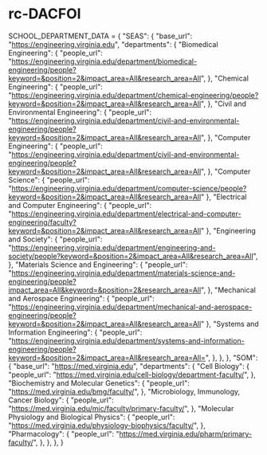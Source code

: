 # rc-DACFOI

SCHOOL_DEPARTMENT_DATA = {
    "SEAS": {
        "base_url": "https://engineering.virginia.edu",
        "departments": {
            "Biomedical Engineering": {
                "people_url": "https://engineering.virginia.edu/department/biomedical-engineering/people?keyword=&position=2&impact_area=All&research_area=All",
            },
            "Chemical Engineering": {
                "people_url": "https://engineering.virginia.edu/department/chemical-engineering/people?keyword=&position=2&impact_area=All&research_area=All",
            },
            "Civil and Environmental Engineering": {
                "people_url": "https://engineering.virginia.edu/department/civil-and-environmental-engineering/people?keyword=&position=2&impact_area=All&research_area=All",
            },
            "Computer Engineering": {
                "people_url": "https://engineering.virginia.edu/department/civil-and-environmental-engineering/people?keyword=&position=2&impact_area=All&research_area=All",
            },
            "Computer Science": {
                "people_url": "https://engineering.virginia.edu/department/computer-science/people?keyword=&position=2&impact_area=All&research_area=All"
            },
            "Electrical and Computer Engineering": {
                "people_url": "https://engineering.virginia.edu/department/electrical-and-computer-engineering/faculty?keyword=&position=2&impact_area=All&research_area=All"
            },
            "Engineering and Society": {
                "people_url": "https://engineering.virginia.edu/department/engineering-and-society/people?keyword=&position=2&impact_area=All&research_area=All",
            },
            "Materials Science and Engineering": {
                "people_url": "https://engineering.virginia.edu/department/materials-science-and-engineering/people?impact_area=All&keyword=&position=2&research_area=All",
            },
            "Mechanical and Aerospace Engineering": {
                "people_url": "https://engineering.virginia.edu/department/mechanical-and-aerospace-engineering/people?keyword=&position=2&impact_area=All&research_area=All"
            },
            "Systems and Information Engineering": {
                "people_url": "https://engineering.virginia.edu/department/systems-and-information-engineering/people?keyword=&position=2&impact_area=All&research_area=All=",
            },
        },
    },
    "SOM": {
        "base_url": "https://med.virginia.edu",
        "departments": {
            "Cell Biology": {
                "people_url": "https://med.virginia.edu/cell-biology/department-faculty/",
            },
            "Biochemistry and Molecular Genetics": {
                "people_url": "https://med.virginia.edu/bmg/faculty/",
            },
            "Microbiology, Immunology, Cancer Biology": {
                "people_url": "https://med.virginia.edu/mic/faculty/primary-faculty/",
            },
            "Molecular Physiology and Biological Physics": {
                "people_url": "https://med.virginia.edu/physiology-biophysics/faculty/",
            },
            "Pharmacology": {
                "people_url": "https://med.virginia.edu/pharm/primary-faculty/",
            },
        },
    },
}
